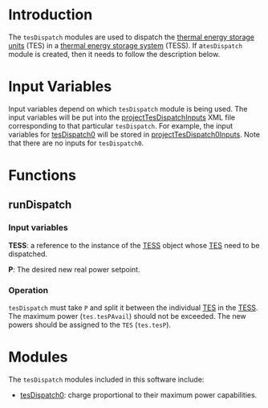 # Introduction
The `tesDispatch` modules are used to dispatch the [thermal energy storage units](ThermalEnergyStorage-Class) (TES) in a [thermal energy storage system](ThermalEnergyStorageSystem-Class) (TESS). If a`tesDispatch` module is created, then it needs to follow the description below. 

# Input Variables
Input variables depend on which `tesDispatch` module is being used. The input variables will be put into the [projectTesDispatchInputs](Model-Resources-Setup-projectTesDispatchInputs) XML file corresponding to that particular `tesDispatch`. For example, the input variables for [tesDispatch0](/acep-uaf/MiGRIDS/blob/master/MiGRIDS/Model/Controls/tesDispatch0.py) will be stored in [projectTesDispatch0Inputs](/acep-uaf/MiGRIDS/blob/master/MiGRIDS/Model/Resources/Setup/projectTesDispatch0Inputs.xml). Note that there are no inputs for `tesDispatch0`. 

# Functions
## runDispatch
### Input variables
**TESS**: a reference to the instance of the [TESS](ThermalEnergyStorageSystem-Class) object whose [TES](ThermalEnergyStorage-Class) need to be dispatched. 

**P**: The desired new real power setpoint. 

### Operation
`tesDispatch` must take `P` and split it between the individual [TES](ThermalEnergyStorage-Class) in the [TESS](ThermalEnergyStorageSystem-Class). The maximum power (`tes.tesPAvail`) should not be exceeded. The new powers should be assigned to the `TES` (`tes.tesP`). 

# Modules
The `tesDispatch` modules included in this software include: 
* [tesDispatch0](Model-Controls-tesDispatch0): charge proportional to their maximum power capabilities. 
